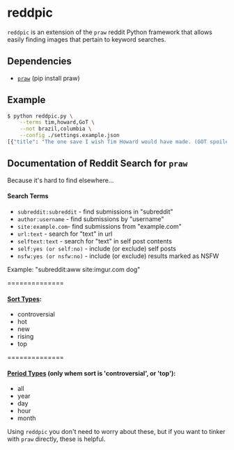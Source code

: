 reddpic
====

`reddpic` is an extension of the `praw` reddit Python framework that allows easily finding images that pertain to keyword searches. 

## Dependencies

* [`praw`](https://github.com/praw-dev/praw/) (pip install praw)

## Example

```bash
$ python reddpic.py \
	--terms tim,howard,GoT \
	--not brazil,columbia \
	--config ./settings.example.json
[{"title": "The one save I wish Tim Howard would have made. (GOT spoilers)", "downs": 0, "ups": 8, "image": "http://i.imgur.com/OM1SPmH.jpg", "ncomments": 2, "subbreddit": "funny"}]
```

## Documentation of Reddit Search for `praw`

Because it's hard to find elsewhere...

#### Search Terms

* `subreddit:subreddit` - find submissions in "subreddit"
* `author:username` - find submissions by "username"
* `site:example.com`- find submissions from "example.com"
* `url:text` - search for "text" in url
* `selftext:text` - search for "text" in self post contents
* `self:yes (or self:no)` - include (or exclude) self posts
* `nsfw:yes (or nsfw:no)` - include (or exclude) results marked as NSFW

Example: "subreddit:aww site:imgur.com dog"

==============
#### [Sort Types](https://github.com/praw-dev/praw/blob/dffa47294c4a3f02dd0c37473c7a0a5676a6b06a/praw/__init__.py#L721):
- controversial
- hot
- new
- rising
- top

==============
#### [Period Types](https://github.com/praw-dev/praw/blob/dffa47294c4a3f02dd0c37473c7a0a5676a6b06a/praw/__init__.py#L723) (only whem sort is 'controversial', or 'top'):
- all
- year
- day 
- hour
- month

Using `reddpic` you don't need to worry about these, but if you want to tinker with `praw` directly, these is helpful.
